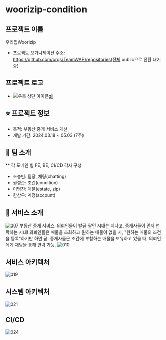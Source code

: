 # woorizip-condition

## 프로젝트 이름
우리집Woorizip
- 프로젝트 오가니제이션 주소: https://github.com/orgs/TeamWAF/repositories(전체 public으로 전환 대기 중)

## 프로젝트 로고
- ![우측 상단 아이콘gjj](https://github.com/Painterrr/Woorizip/assets/98957340/c5fe64bf-2ebe-4738-80da-fd98823539da)

## ⭐ 프로젝트 정보
- 목적: 부동산 중개 서비스 개선
- 개발 기간: 2024.03.18 ~ 05.03 (7주)

## 👤 팀 소개
** 각 도메인 별 FE, BE, CI/CD 각자 구성
- 조승빈: 팀장, 채팅(chatting)
- 권성준: 조건(condition)
- 이명진: 매물(estate, zip)
- 한상우: 계정(account)

## 💠 서비스 소개
![007](https://github.com/Painterrr/Woorizip/assets/98957340/92f3af41-8262-4be0-9919-13d1460302ac)
부동산 중개 서비스.
의뢰인들이 발품 팔던 시대는 지나고, 중개사들이 먼저 연락하는 시대!
의뢰인들은 매물을 조회하고 원하는 매물이 없을 시, "원하는 매물의 조건을 등록"하기만 하면 끝.
중개사들은 조건에 부합하는 매물을 보유하고 있을 때, 의뢰인에게 채팅을 통해 연락 가능.
![010](https://github.com/Painterrr/Woorizip/assets/98957340/4f96565c-b22e-4cbf-9c0e-056f82b803b3)

## 서비스 아키텍처
![019](https://github.com/Painterrr/Woorizip/assets/98957340/a3746c0f-b361-4a66-a27c-c546f7c7395b)

## 시스템 아키텍처
![021](https://github.com/Painterrr/Woorizip/assets/98957340/b69098e9-4d7a-472b-8c93-3742476a231f)

## CI/CD
![024](https://github.com/Painterrr/Woorizip/assets/98957340/3cbf7ac7-6a78-41cc-9799-003509162b3a)
